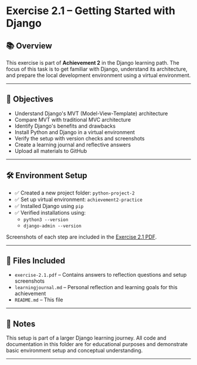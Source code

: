 # Exercise 2.1 – Getting Started with Django

## 📚 Overview

This exercise is part of **Achievement 2** in the Django learning path. The focus of this task is to get familiar with Django, understand its architecture, and prepare the local development environment using a virtual environment.

---

## 🎯 Objectives

- Understand Django's MVT (Model-View-Template) architecture
- Compare MVT with traditional MVC architecture
- Identify Django's benefits and drawbacks
- Install Python and Django in a virtual environment
- Verify the setup with version checks and screenshots
- Create a learning journal and reflective answers
- Upload all materials to GitHub

---

## 🛠️ Environment Setup

- ✅ Created a new project folder: `python-project-2`
- ✅ Set up virtual environment: `achievement2-practice`
- ✅ Installed Django using `pip`
- ✅ Verified installations using:
  - `python3 --version`
  - `django-admin --version`

Screenshots of each step are included in the [Exercise 2.1 PDF](./exercise-2.1.pdf).

---

## 📝 Files Included

- `exercise-2.1.pdf` – Contains answers to reflection questions and setup screenshots
- `learningjournal.md` – Personal reflection and learning goals for this achievement
- `README.md` – This file

---

## 📌 Notes

This setup is part of a larger Django learning journey. All code and documentation in this folder are for educational purposes and demonstrate basic environment setup and conceptual understanding.

---


